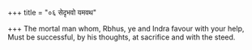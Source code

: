 +++
title = "०६ सेदृभवो यमवथ"

+++
The mortal man whom, Rbhus, ye and Indra favour with your help,  
     Must be successful, by his thoughts, at sacrifice and with the steed.
